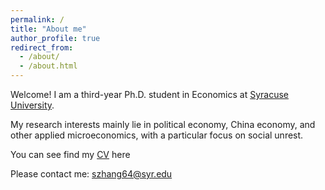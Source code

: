 ```yaml
---
permalink: /
title: "About me"
author_profile: true
redirect_from: 
  - /about/
  - /about.html
---
```


Welcome! I am a third-year Ph.D. student in Economics at [Syracuse University](https://www.maxwell.syr.edu/academics/economics-department).

My research interests mainly lie in political economy, China economy, and other applied microeconomics, with a particular focus on social unrest.

You can see find my [CV](https://drive.google.com/file/d/13GXbRR57_DC40dUlMPrc9rJ2xFe-Z8x2/view?usp=sharing) here

Please contact me: [szhang64@syr.edu](mailto:szhang64@syr.edu)
